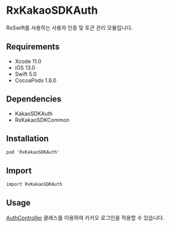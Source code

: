 # RxKakaoSDKAuth

RxSwift를 사용하는 사용자 인증 및 토큰 관리 모듈입니다.

## Requirements
- Xcode 11.0
- iOS 13.0
- Swift 5.0
- CocoaPods 1.8.0

## Dependencies
- KakaoSDKAuth
- RxKakaoSDKCommon

## Installation
```
pod 'RxKakaoSDKAuth'
```

## Import
```
import RxKakaoSDKAuth
```

## Usage
[AuthController](Extensions/Reactive.html) 클래스를 이용하여 카카오 로그인을 적용할 수 있습니다.

